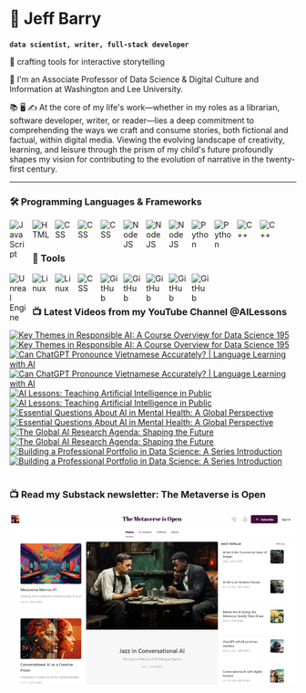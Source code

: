 # 🔭 Jeff Barry

**`data scientist, writer, full-stack developer`**

🌱 crafting tools for interactive storytelling

💬 I'm an Associate Professor of Data Science & Digital Culture and Information at Washington and Lee University. 

📚 🖥️ ✍️ At the core of my life's work—whether in my roles as a librarian, software developer, writer, or reader—lies a deep commitment to comprehending the ways we craft and consume stories, both fictional and factual, within digital media. Viewing the evolving landscape of creativity, learning, and leisure through the prism of my child's future profoundly shapes my vision for contributing to the evolution of narrative in the twenty-first century.

---

### 🛠️ Programming Languages & Frameworks

          
<img align="left" alt="JavaScript" width="30px" style="padding-right:10px;" src="https://cdn.jsdelivr.net/gh/devicons/devicon/icons/javascript/javascript-plain.svg" />
<img align="left" alt="HTML" width="30px" style="padding-right:10px;" src="https://cdn.jsdelivr.net/gh/devicons/devicon/icons/html5/html5-plain.svg" />
<img align="left" alt="CSS" width="30px" style="padding-right:10px;" src="https://cdn.jsdelivr.net/gh/devicons/devicon/icons/css3/css3-original.svg" />
<img align="left" alt="CSS" width="30px" style="padding-right:10px;" src="https://cdn.jsdelivr.net/gh/devicons/devicon/icons/bootstrap/bootstrap-original.svg" />
<img align="left" alt="CSS" width="30px" style="padding-right:10px;" src="https://cdn.jsdelivr.net/gh/devicons/devicon/icons/php/php-original.svg" />
<img align="left" alt="NodeJS" width="30px" style="padding-right:10px;" src="https://cdn.jsdelivr.net/gh/devicons/devicon/icons/nodejs/nodejs-original.svg" />
<img align="left" alt="NodeJS" width="30px" style="padding-right:10px;" src="https://cdn.jsdelivr.net/gh/devicons/devicon/icons/nextjs/nextjs-original.svg" />
<img align="left" alt="NodeJS" width="30px" style="padding-right:10px;" src="https://cdn.jsdelivr.net/gh/devicons/devicon/icons/svelte/svelte-original.svg" />
<img align="left" alt="Python" width="30px" style="padding-right:10px;" src="https://cdn.jsdelivr.net/gh/devicons/devicon/icons/python/python-plain.svg" />
<img align="left" alt="Python" width="30px" style="padding-right:10px;" src="https://cdn.jsdelivr.net/gh/devicons/devicon/icons/r/r-original.svg" />
<img align="left" alt="C++" width="30px" style="padding-right:10px;" src="https://cdn.jsdelivr.net/gh/devicons/devicon/icons/cplusplus/cplusplus-line.svg" />
<img align="left" alt="C++" width="30px" style="padding-right:10px;" src="https://cdn.jsdelivr.net/gh/devicons/devicon/icons/objectivec/objectivec-plain.svg" />

<br />
<br />

### 🧰 Tools

<img align="left" alt="Unreal Engine" width="30px" style="padding-right:10px;" src="https://cdn.jsdelivr.net/gh/devicons/devicon/icons/unrealengine/unrealengine-original.svg" />
<img align="left" alt="Linux" width="30px" style="padding-right:10px;" src="https://cdn.jsdelivr.net/gh/devicons/devicon/icons/linux/linux-original.svg" />
<img align="left" alt="Linux" width="30px" style="padding-right:10px;" src="https://cdn.jsdelivr.net/gh/devicons/devicon/icons/apache/apache-original.svg" />
<img align="left" alt="CSS" width="30px" style="padding-right:10px;" src="https://cdn.jsdelivr.net/gh/devicons/devicon/icons/wordpress/wordpress-original.svg" />
<img align="left" alt="GitHub" width="30px" style="padding-right:10px;" src="https://cdn.jsdelivr.net/gh/devicons/devicon/icons/github/github-original.svg" />
<img align="left" alt="GitHub" width="30px" style="padding-right:10px;" src="https://cdn.jsdelivr.net/gh/devicons/devicon/icons/firebase/firebase-plain.svg" />
<img align="left" alt="GitHub" width="30px" style="padding-right:10px;" src="https://cdn.jsdelivr.net/gh/devicons/devicon/icons/mongodb/mongodb-original.svg" />
<img align="left" alt="GitHub" width="30px" style="padding-right:10px;" src="https://cdn.jsdelivr.net/gh/devicons/devicon/icons/mysql/mysql-original.svg" />
<img align="left" alt="GitHub" width="30px" style="padding-right:10px;" src="https://cdn.jsdelivr.net/gh/devicons/devicon/icons/postgresql/postgresql-original.svg" />

<br />

#
### 📺 Latest Videos from my YouTube Channel @AILessons
<!-- BEGIN YOUTUBE-CARDS -->
[![Key Themes in Responsible AI: A Course Overview for Data Science 195](https://ytcards.demolab.com/?id=hfWGEspKb_I&title=Key+Themes+in+Responsible+AI%3A+A+Course+Overview+for+Data+Science+195&lang=en&timestamp=1723378074&background_color=%230d1117&title_color=%23ffffff&stats_color=%23dedede&max_title_lines=1&width=250&border_radius=5 "Key Themes in Responsible AI: A Course Overview for Data Science 195")](https://www.youtube.com/watch?v=hfWGEspKb_I#gh-dark-mode-only)[![Key Themes in Responsible AI: A Course Overview for Data Science 195](https://ytcards.demolab.com/?id=hfWGEspKb_I&title=Key+Themes+in+Responsible+AI%3A+A+Course+Overview+for+Data+Science+195&lang=en&timestamp=1723378074&background_color=%23ffffff&title_color=%2324292f&stats_color=%2357606a&max_title_lines=1&width=250&border_radius=5 "Key Themes in Responsible AI: A Course Overview for Data Science 195")](https://www.youtube.com/watch?v=hfWGEspKb_I#gh-light-mode-only)
[![Can ChatGPT Pronounce Vietnamese Accurately? | Language Learning with AI](https://ytcards.demolab.com/?id=nxR6LfmIvIo&title=Can+ChatGPT+Pronounce+Vietnamese+Accurately%3F+%7C+Language+Learning+with+AI&lang=en&timestamp=1722723394&background_color=%230d1117&title_color=%23ffffff&stats_color=%23dedede&max_title_lines=1&width=250&border_radius=5 "Can ChatGPT Pronounce Vietnamese Accurately? | Language Learning with AI")](https://www.youtube.com/watch?v=nxR6LfmIvIo#gh-dark-mode-only)[![Can ChatGPT Pronounce Vietnamese Accurately? | Language Learning with AI](https://ytcards.demolab.com/?id=nxR6LfmIvIo&title=Can+ChatGPT+Pronounce+Vietnamese+Accurately%3F+%7C+Language+Learning+with+AI&lang=en&timestamp=1722723394&background_color=%23ffffff&title_color=%2324292f&stats_color=%2357606a&max_title_lines=1&width=250&border_radius=5 "Can ChatGPT Pronounce Vietnamese Accurately? | Language Learning with AI")](https://www.youtube.com/watch?v=nxR6LfmIvIo#gh-light-mode-only)
[![AI Lessons: Teaching Artificial Intelligence in Public](https://ytcards.demolab.com/?id=gnuyw-ECUl4&title=AI+Lessons%3A+Teaching+Artificial+Intelligence+in+Public&lang=en&timestamp=1722613565&background_color=%230d1117&title_color=%23ffffff&stats_color=%23dedede&max_title_lines=1&width=250&border_radius=5 "AI Lessons: Teaching Artificial Intelligence in Public")](https://www.youtube.com/watch?v=gnuyw-ECUl4#gh-dark-mode-only)[![AI Lessons: Teaching Artificial Intelligence in Public](https://ytcards.demolab.com/?id=gnuyw-ECUl4&title=AI+Lessons%3A+Teaching+Artificial+Intelligence+in+Public&lang=en&timestamp=1722613565&background_color=%23ffffff&title_color=%2324292f&stats_color=%2357606a&max_title_lines=1&width=250&border_radius=5 "AI Lessons: Teaching Artificial Intelligence in Public")](https://www.youtube.com/watch?v=gnuyw-ECUl4#gh-light-mode-only)
[![Essential Questions About AI in Mental Health: A Global Perspective](https://ytcards.demolab.com/?id=PpQHlaZZsYM&title=Essential+Questions+About+AI+in+Mental+Health%3A+A+Global+Perspective&lang=en&timestamp=1714096599&background_color=%230d1117&title_color=%23ffffff&stats_color=%23dedede&max_title_lines=1&width=250&border_radius=5 "Essential Questions About AI in Mental Health: A Global Perspective")](https://www.youtube.com/watch?v=PpQHlaZZsYM#gh-dark-mode-only)[![Essential Questions About AI in Mental Health: A Global Perspective](https://ytcards.demolab.com/?id=PpQHlaZZsYM&title=Essential+Questions+About+AI+in+Mental+Health%3A+A+Global+Perspective&lang=en&timestamp=1714096599&background_color=%23ffffff&title_color=%2324292f&stats_color=%2357606a&max_title_lines=1&width=250&border_radius=5 "Essential Questions About AI in Mental Health: A Global Perspective")](https://www.youtube.com/watch?v=PpQHlaZZsYM#gh-light-mode-only)
[![The Global AI Research Agenda: Shaping the Future](https://ytcards.demolab.com/?id=BfbCA_R_KD8&title=The+Global+AI+Research+Agenda%3A+Shaping+the+Future&lang=en&timestamp=1711137033&background_color=%230d1117&title_color=%23ffffff&stats_color=%23dedede&max_title_lines=1&width=250&border_radius=5 "The Global AI Research Agenda: Shaping the Future")](https://www.youtube.com/watch?v=BfbCA_R_KD8#gh-dark-mode-only)[![The Global AI Research Agenda: Shaping the Future](https://ytcards.demolab.com/?id=BfbCA_R_KD8&title=The+Global+AI+Research+Agenda%3A+Shaping+the+Future&lang=en&timestamp=1711137033&background_color=%23ffffff&title_color=%2324292f&stats_color=%2357606a&max_title_lines=1&width=250&border_radius=5 "The Global AI Research Agenda: Shaping the Future")](https://www.youtube.com/watch?v=BfbCA_R_KD8#gh-light-mode-only)
[![Building a Professional Portfolio in Data Science: A Series Introduction](https://ytcards.demolab.com/?id=F7OEij4J4v0&title=Building+a+Professional+Portfolio+in+Data+Science%3A+A+Series+Introduction&lang=en&timestamp=1710003910&background_color=%230d1117&title_color=%23ffffff&stats_color=%23dedede&max_title_lines=1&width=250&border_radius=5 "Building a Professional Portfolio in Data Science: A Series Introduction")](https://www.youtube.com/watch?v=F7OEij4J4v0#gh-dark-mode-only)[![Building a Professional Portfolio in Data Science: A Series Introduction](https://ytcards.demolab.com/?id=F7OEij4J4v0&title=Building+a+Professional+Portfolio+in+Data+Science%3A+A+Series+Introduction&lang=en&timestamp=1710003910&background_color=%23ffffff&title_color=%2324292f&stats_color=%2357606a&max_title_lines=1&width=250&border_radius=5 "Building a Professional Portfolio in Data Science: A Series Introduction")](https://www.youtube.com/watch?v=F7OEij4J4v0#gh-light-mode-only)
<!-- END YOUTUBE-CARDS -->

# 

### 📺 Read my Substack newsletter: The Metaverse is Open

[<img src="metaverse-screenshot-750.png">](https://metaverseisopen.substack.com/)

#

<!--
**jeffreybarry/jeffreybarry** is a ✨ _special_ ✨ repository because its `README.md` (this file) appears on your GitHub profile.

Here are some ideas to get you started:

-  I’m currently working on ...
-  I’m currently learning ...
- 👯 I’m looking to collaborate on ...
- 🤔 I’m looking for help with ...
-  Ask me about ...
- 📫 How to reach me: ...
- 😄 Pronouns: ...
- ⚡ Fun fact: ...
-->

